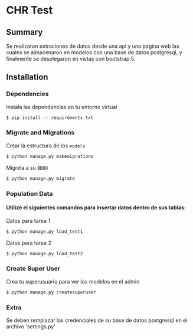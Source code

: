 # CHR Test

## Summary

Se realizaron extraciones de datos desde una api y  una pagina web las cuales se almacenaron en modelos con una base de datos postgresql, y finalmente se desplegaron en vistas con bootstrap 5.

## Installation

### Dependencies

Instala las dependencias en tu entorno virtual

```bash
$ pip install -r requirements.txt
```

### Migrate and Migrations

Crear la estructura de los `models`

```bash
$ python manage.py makemigrations
```

Migrela a su `BBDD`

```bash
$ python manage.py migrate
```

### Population Data

#### Utilize el siguientes comandos para insertar datos dentro de sus tablas:
 
Datos para tarea 1 

```bash
$ python manage.py load_test1
```
 
Datos para tarea 2

```bash
$ python manage.py load_test2
```

### Create Super User

Crea tu superusuario para ver los modelos en el admin

```bash
$ python manage.py createsuperuser
```

### Extra

Se deben remplazar las credenciales de su base de datos postgresql en el archivo 'settings.py'

